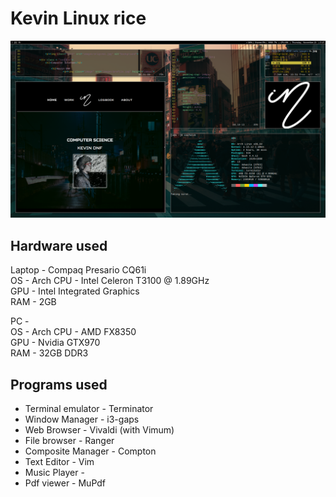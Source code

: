 # Kevin Linux rice


![desktop](Screenshots/desktop.png)


## Hardware used

Laptop - Compaq Presario CQ61i  
OS     - Arch 
CPU    - Intel Celeron T3100 @ 1.89GHz  
GPU    - Intel Integrated Graphics  
RAM    - 2GB  

PC	   -  
OS     - Arch 
CPU    - AMD FX8350  
GPU    - Nvidia GTX970  
RAM    - 32GB DDR3  


## Programs used  

+ Terminal emulator - Terminator  
+ Window Manager - i3-gaps  
+ Web Browser - Vivaldi (with Vimum)  
+ File browser - Ranger  
+ Composite Manager - Compton  
+ Text Editor - Vim  
+ Music Player -  
+ Pdf viewer - MuPdf  


